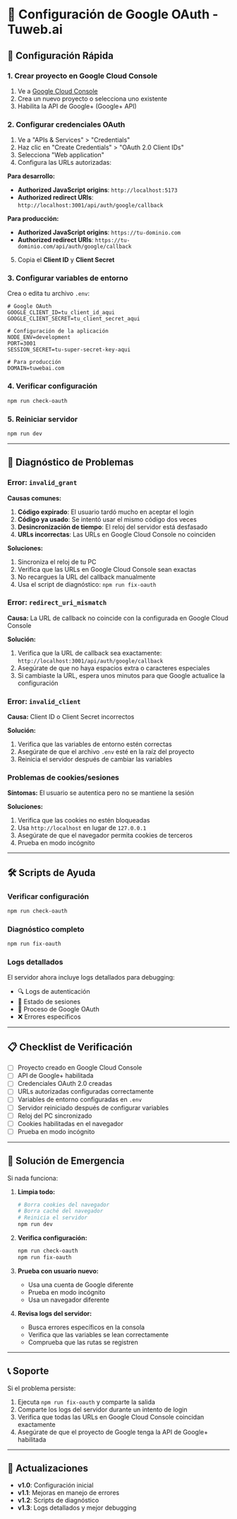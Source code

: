 # 🔐 Configuración de Google OAuth - Tuweb.ai

## 🚀 Configuración Rápida

### 1. Crear proyecto en Google Cloud Console

1. Ve a [Google Cloud Console](https://console.cloud.google.com/)
2. Crea un nuevo proyecto o selecciona uno existente
3. Habilita la API de Google+ (Google+ API)

### 2. Configurar credenciales OAuth

1. Ve a "APIs & Services" > "Credentials"
2. Haz clic en "Create Credentials" > "OAuth 2.0 Client IDs"
3. Selecciona "Web application"
4. Configura las URLs autorizadas:

**Para desarrollo:**
- **Authorized JavaScript origins**: `http://localhost:5173`
- **Authorized redirect URIs**: `http://localhost:3001/api/auth/google/callback`

**Para producción:**
- **Authorized JavaScript origins**: `https://tu-dominio.com`
- **Authorized redirect URIs**: `https://tu-dominio.com/api/auth/google/callback`

5. Copia el **Client ID** y **Client Secret**

### 3. Configurar variables de entorno

Crea o edita tu archivo `.env`:

```env
# Google OAuth
GOOGLE_CLIENT_ID=tu_client_id_aqui
GOOGLE_CLIENT_SECRET=tu_client_secret_aqui

# Configuración de la aplicación
NODE_ENV=development
PORT=3001
SESSION_SECRET=tu-super-secret-key-aqui

# Para producción
DOMAIN=tuwebai.com
```

### 4. Verificar configuración

```bash
npm run check-oauth
```

### 5. Reiniciar servidor

```bash
npm run dev
```

---

## 🔧 Diagnóstico de Problemas

### Error: `invalid_grant`

**Causas comunes:**
1. **Código expirado**: El usuario tardó mucho en aceptar el login
2. **Código ya usado**: Se intentó usar el mismo código dos veces
3. **Desincronización de tiempo**: El reloj del servidor está desfasado
4. **URLs incorrectas**: Las URLs en Google Cloud Console no coinciden

**Soluciones:**
1. Sincroniza el reloj de tu PC
2. Verifica que las URLs en Google Cloud Console sean exactas
3. No recargues la URL del callback manualmente
4. Usa el script de diagnóstico: `npm run fix-oauth`

### Error: `redirect_uri_mismatch`

**Causa:** La URL de callback no coincide con la configurada en Google Cloud Console

**Solución:**
1. Verifica que la URL de callback sea exactamente: `http://localhost:3001/api/auth/google/callback`
2. Asegúrate de que no haya espacios extra o caracteres especiales
3. Si cambiaste la URL, espera unos minutos para que Google actualice la configuración

### Error: `invalid_client`

**Causa:** Client ID o Client Secret incorrectos

**Solución:**
1. Verifica que las variables de entorno estén correctas
2. Asegúrate de que el archivo `.env` esté en la raíz del proyecto
3. Reinicia el servidor después de cambiar las variables

### Problemas de cookies/sesiones

**Síntomas:** El usuario se autentica pero no se mantiene la sesión

**Soluciones:**
1. Verifica que las cookies no estén bloqueadas
2. Usa `http://localhost` en lugar de `127.0.0.1`
3. Asegúrate de que el navegador permita cookies de terceros
4. Prueba en modo incógnito

---

## 🛠️ Scripts de Ayuda

### Verificar configuración
```bash
npm run check-oauth
```

### Diagnóstico completo
```bash
npm run fix-oauth
```

### Logs detallados
El servidor ahora incluye logs detallados para debugging:
- 🔍 Logs de autenticación
- 🍪 Estado de sesiones
- 🔐 Proceso de Google OAuth
- ❌ Errores específicos

---

## 📋 Checklist de Verificación

- [ ] Proyecto creado en Google Cloud Console
- [ ] API de Google+ habilitada
- [ ] Credenciales OAuth 2.0 creadas
- [ ] URLs autorizadas configuradas correctamente
- [ ] Variables de entorno configuradas en `.env`
- [ ] Servidor reiniciado después de configurar variables
- [ ] Reloj del PC sincronizado
- [ ] Cookies habilitadas en el navegador
- [ ] Prueba en modo incógnito

---

## 🚨 Solución de Emergencia

Si nada funciona:

1. **Limpia todo:**
   ```bash
   # Borra cookies del navegador
   # Borra caché del navegador
   # Reinicia el servidor
   npm run dev
   ```

2. **Verifica configuración:**
   ```bash
   npm run check-oauth
   npm run fix-oauth
   ```

3. **Prueba con usuario nuevo:**
   - Usa una cuenta de Google diferente
   - Prueba en modo incógnito
   - Usa un navegador diferente

4. **Revisa logs del servidor:**
   - Busca errores específicos en la consola
   - Verifica que las variables se lean correctamente
   - Comprueba que las rutas se registren

---

## 📞 Soporte

Si el problema persiste:

1. Ejecuta `npm run fix-oauth` y comparte la salida
2. Comparte los logs del servidor durante un intento de login
3. Verifica que todas las URLs en Google Cloud Console coincidan exactamente
4. Asegúrate de que el proyecto de Google tenga la API de Google+ habilitada

---

## 🔄 Actualizaciones

- **v1.0**: Configuración inicial
- **v1.1**: Mejoras en manejo de errores
- **v1.2**: Scripts de diagnóstico
- **v1.3**: Logs detallados y mejor debugging 